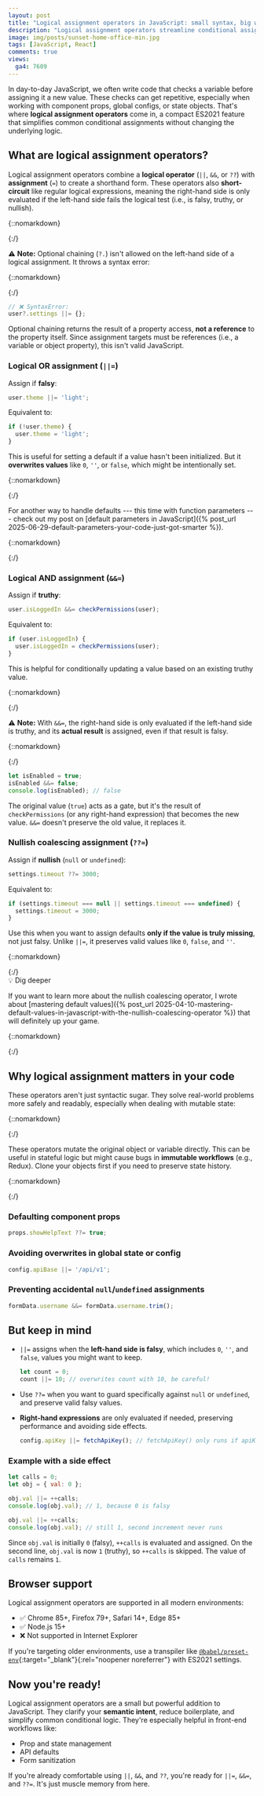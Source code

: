 ```yaml
---
layout: post
title: "Logical assignment operators in JavaScript: small syntax, big wins"
description: "Logical assignment operators streamline conditional assignments in JavaScript, making your code cleaner, safer, and easier to read."
image: img/posts/sunset-home-office-min.jpg
tags: [JavaScript, React]
comments: true
views:
  ga4: 7609
---
```


In day-to-day JavaScript, we often write code that checks a variable before assigning it a new value. These checks can get repetitive, especially when working with component props, global configs, or state objects. That's where **logical assignment operators** come in, a compact ES2021 feature that simplifies common conditional assignments without changing the underlying logic.

## What are logical assignment operators?

Logical assignment operators combine a **logical operator** (`||`, `&&`, or `??`) with **assignment** (`=`) to create a shorthand form. These operators also **short-circuit** like regular logical expressions, meaning the right-hand side is only evaluated if the left-hand side fails the logical test (i.e., is falsy, truthy, or nullish).

{::nomarkdown}
<aside class="message memo" role="note">
{:/}

⚠️ **Note:** Optional chaining (`?.`) isn't allowed on the left-hand side of a logical assignment. It throws a syntax error:

{::nomarkdown}
</aside>
{:/}

```js
// ❌ SyntaxError:
user?.settings ||= {};
```

Optional chaining returns the result of a property access, **not a reference** to the property itself. Since assignment targets must be references (i.e., a variable or object property), this isn't valid JavaScript.

### Logical OR assignment (`||=`)

Assign if **falsy**:

```js
user.theme ||= 'light';
```

Equivalent to:

```js
if (!user.theme) {
  user.theme = 'light';
}
```

This is useful for setting a default if a value hasn't been initialized. But it **overwrites values** like `0`, `''`, or `false`, which might be intentionally set.

{::nomarkdown}
<aside class="message highlight" role="note">
{:/}

For another way to handle defaults --- this time with function parameters --- check out my post on [default parameters in JavaScript]({% post_url 2025-06-29-default-parameters-your-code-just-got-smarter %}).

{::nomarkdown}
</aside>
{:/}

### Logical AND assignment (`&&=`)

Assign if **truthy**:

```js
user.isLoggedIn &&= checkPermissions(user);
```

Equivalent to:

```js
if (user.isLoggedIn) {
  user.isLoggedIn = checkPermissions(user);
}
```

This is helpful for conditionally updating a value based on an existing truthy value.

{::nomarkdown}
<aside class="message memo" role="note">
{:/}

⚠️ **Note:** With `&&=`, the right-hand side is only evaluated if the left-hand side is truthy, and its **actual result** is assigned, even if that result is falsy.

{::nomarkdown}
</aside>
{:/}

```js
let isEnabled = true;
isEnabled &&= false;
console.log(isEnabled); // false
```

The original value (`true`) acts as a gate, but it's the result of `checkPermissions` (or any right-hand expression) that becomes the new value. `&&=` doesn't preserve the old value, it replaces it.

### Nullish coalescing assignment (`??=`)

Assign if **nullish** (`null` or `undefined`):

```js
settings.timeout ??= 3000;
```

Equivalent to:

```js
if (settings.timeout === null || settings.timeout === undefined) {
  settings.timeout = 3000;
}
```

Use this when you want to assign defaults **only if the value is truly missing**, not just falsy. Unlike `||=`, it preserves valid values like `0`, `false`, and `''`.

{::nomarkdown}
<aside class="message highlight" role="note">
{:/}

<div class="note-heading">💡 Dig deeper</div>

If you want to learn more about the nullish coalescing operator, I wrote about [mastering default values]({% post_url 2025-04-10-mastering-default-values-in-javascript-with-the-nullish-coalescing-operator %}) that will definitely up your game.

{::nomarkdown}
</aside>
{:/}

## Why logical assignment matters in your code

These operators aren't just syntactic sugar. They solve real-world problems more safely and readably, especially when dealing with mutable state:

{::nomarkdown}
<aside class="message notification" role="note">
{:/}

These operators mutate the original object or variable directly. This can be useful in stateful logic but might cause bugs in **immutable workflows** (e.g., Redux). Clone your objects first if you need to preserve state history.

{::nomarkdown}
</aside>
{:/}

### Defaulting component props

```js
props.showHelpText ??= true;
```

### Avoiding overwrites in global state or config

```js
config.apiBase ||= '/api/v1';
```

### Preventing accidental `null`/`undefined` assignments

```js
formData.username &&= formData.username.trim();
```

## But keep in mind

- `||=` assigns when the **left-hand side is falsy**, which includes `0`, `''`, and `false`, values you might want to keep.

  ```js
  let count = 0;
  count ||= 10; // overwrites count with 10, be careful!
  ```

- Use `??=` when you want to guard specifically against `null` or `undefined`, and preserve valid falsy values.
- **Right-hand expressions** are only evaluated if needed, preserving performance and avoiding side effects.

  ```js
  config.apiKey ||= fetchApiKey(); // fetchApiKey() only runs if apiKey is falsy
  ```

### Example with a side effect

```js
let calls = 0;
let obj = { val: 0 };

obj.val ||= ++calls;
console.log(obj.val); // 1, because 0 is falsy

obj.val ||= ++calls;
console.log(obj.val); // still 1, second increment never runs
```

Since `obj.val` is initially `0` (falsy), `++calls` is evaluated and assigned. On the second line, `obj.val` is now `1` (truthy), so `++calls` is skipped. The value of `calls` remains `1`.

## Browser support

Logical assignment operators are supported in all modern environments:

- ✅ Chrome 85+, Firefox 79+, Safari 14+, Edge 85+
- ✅ Node.js 15+
- ❌ Not supported in Internet Explorer

If you're targeting older environments, use a transpiler like [`@babel/preset-env`](https://babeljs.io/docs/babel-preset-env){:target="_blank"}{:rel="noopener noreferrer"} with ES2021 settings.

## Now you're ready!

Logical assignment operators are a small but powerful addition to JavaScript. They clarify your **semantic intent**, reduce boilerplate, and simplify common conditional logic. They're especially helpful in front-end workflows like:

- Prop and state management
- API defaults
- Form sanitization

If you're already comfortable using `||`, `&&`, and `??`, you're ready for `||=`, `&&=`, and `??=`. It's just muscle memory from here.
